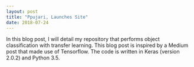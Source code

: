 ```yaml
---
layout: post
title: "Ppujari, Launches Site"
date: 2018-07-24
---
```




In this blog post, I will detail my repository that performs object classification with transfer learning. This blog post is inspired by a Medium post that made use of Tensorflow. The code is written in Keras (version 2.0.2) and Python 3.5.
